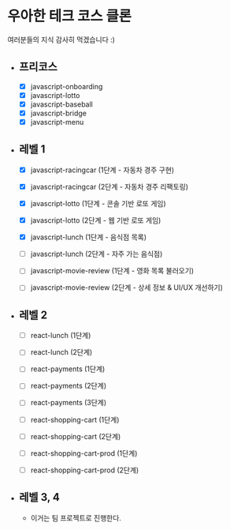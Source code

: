 # 우아한 테크 코스 클론

여러분들의 지식 감사히 먹겠습니다 :)

- ## 프리코스

  - [x] javascript-onboarding
  - [x] javascript-lotto
  - [x] javascript-baseball
  - [x] javascript-bridge
  - [x] javascript-menu

- ## 레벨 1

  - [x] javascript-racingcar (1단계 - 자동차 경주 구현)
  - [x] javascript-racingcar (2단계 - 자동차 경주 리팩토링)

  - [x] javascript-lotto (1단계 - 콘솔 기반 로또 게임)
  - [x] javascript-lotto (2단계 - 웹 기반 로또 게임)

  - [x] javascript-lunch (1단계 - 음식점 목록)
  - [ ] javascript-lunch (2단계 - 자주 가는 음식점)

  - [ ] javascript-movie-review (1단계 - 영화 목록 불러오기)
  - [ ] javascript-movie-review (2단계 - 상세 정보 & UI/UX 개선하기)

- ## 레벨 2

  - [ ] react-lunch (1단계)
  - [ ] react-lunch (2단계)

  - [ ] react-payments (1단계)
  - [ ] react-payments (2단계)
  - [ ] react-payments (3단계)

  - [ ] react-shopping-cart (1단계)
  - [ ] react-shopping-cart (2단계)

  - [ ] react-shopping-cart-prod (1단계)
  - [ ] react-shopping-cart-prod (2단계)

- ## 레벨 3, 4

  - 이거는 팀 프로젝트로 진행한다.
